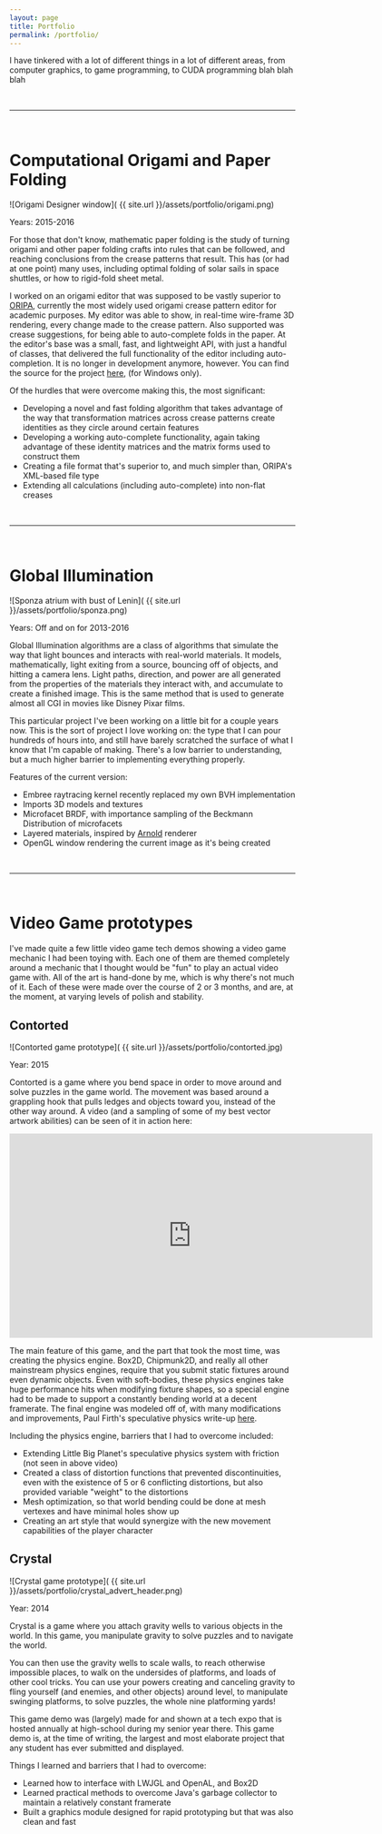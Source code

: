 ```yaml
---
layout: page
title: Portfolio
permalink: /portfolio/
---
```


I have tinkered with a lot of different things in a lot of different areas, from computer graphics, to game programming, to CUDA programming blah blah blah

<br />
<hr>
<br />

Computational Origami and Paper Folding
===

![Origami Designer window]( {{ site.url }}/assets/portfolio/origami.png)

Years: 2015-2016

For those that don't know, mathematic paper folding is the study of turning origami and other paper folding crafts into rules that can be followed, and reaching conclusions from the crease patterns that result. This has (or had at one point) many uses, including optimal folding of solar sails in space shuttles, or how to rigid-fold sheet metal.

I worked on an origami editor that was supposed to be vastly superior to [ORIPA](http://mitani.cs.tsukuba.ac.jp/oripa/), currently the most widely used origami crease pattern editor for academic purposes. My editor was able to show, in real-time wire-frame 3D rendering, every change made to the crease pattern. Also supported was crease suggestions, for being able to auto-complete folds in the paper. At the editor's base was a small, fast, and lightweight  API, with just a handful of classes, that delivered the full functionality of the editor including auto-completion. It is no longer in development anymore, however. You can find the source for the project [here](https://github.com/CulDeVu/OrigamiConverter), (for Windows only).

Of the hurdles that were overcome making this, the most significant: 

- Developing a novel and fast folding algorithm that takes advantage of the way that transformation matrices across crease patterns create identities as they circle around certain features
- Developing a working auto-complete functionality, again taking advantage of these identity matrices and the matrix forms used to construct them
- Creating a file format that's superior to, and much simpler than, ORIPA's XML-based file type
- Extending all calculations (including auto-complete) into non-flat creases

<br />
<hr>
<br />

Global Illumination
===

![Sponza atrium with bust of Lenin]( {{ site.url }}/assets/portfolio/sponza.png)

Years: Off and on for 2013-2016

Global Illumination algorithms are a class of algorithms that simulate the way that light bounces and interacts with real-world materials. It models, mathematically, light exiting from a source, bouncing off of objects, and hitting a camera lens. Light paths, direction, and power are all generated from the properties of the materials they interact with, and accumulate to create a finished image. This is the same method that is used to generate almost all CGI in movies like Disney Pixar films.

This particular project I've been working on a little bit for a couple years now. This is the sort of project I love working on: the type that I can pour hundreds of hours into, and still have barely scratched the surface of what I know that I'm capable of making. There's a low barrier to understanding, but a much higher barrier to implementing everything properly.

Features of the current version:

- Embree raytracing kernel recently replaced my own BVH implementation
- Imports 3D models and textures
- Microfacet BRDF, with importance sampling of the Beckmann Distribution of microfacets
- Layered materials, inspired by [Arnold](https://www.solidangle.com/arnold/) renderer
- OpenGL window rendering the current image as it's being created

<br />
<hr>
<br />


Video Game prototypes
===

I've made quite a few little video game tech demos showing a video game mechanic I had been toying with. Each one of them are themed completely around a mechanic that I thought would be "fun" to play an actual video game with. All of the art is hand-done by me, which is why there's not much of it. Each of these were made over the course of 2 or 3 months, and are, at the moment, at varying levels of polish and stability.

Contorted
---

![Contorted game prototype]( {{ site.url }}/assets/portfolio/contorted.jpg)

Year: 2015

Contorted is a game where you bend space in order to move around and solve puzzles in the game world. The movement was based around a grappling hook that pulls ledges and objects toward you, instead of the other way around. A video (and a sampling of some of my best vector artwork abilities) can be seen of it in action here:

<iframe width="640" height="360" src="https://www.youtube.com/embed/h2K6sl1c4fY" frameborder="0" allowfullscreen></iframe>

The main feature of this game, and the part that took the most time, was creating the physics engine. Box2D, Chipmunk2D, and really all other mainstream physics engines, require that you submit static fixtures around even dynamic objects. Even with soft-bodies, these physics engines take huge performance hits when modifying fixture shapes, so a special engine had to be made to support a constantly bending world at a decent framerate. The final engine was modeled off of, with many modifications and improvements, Paul Firth's speculative physics write-up [here](http://www.wildbunny.co.uk/blog/2011/03/25/speculative-contacts-an-continuous-collision-engine-approach-part-1/).

Including the physics engine, barriers that I had to overcome included:

- Extending Little Big Planet's speculative physics system with friction (not seen in above video)
- Created a class of distortion functions that prevented discontinuities, even with the existence of 5 or 6 conflicting distortions, but also provided variable "weight" to the distortions
- Mesh optimization, so that world bending could be done at mesh vertexes and have minimal holes show up
- Creating an art style that would synergize with the new movement capabilities of the player character

Crystal
---

![Crystal game prototype]( {{ site.url }}/assets/portfolio/crystal_advert_header.png)

Year: 2014

Crystal is a game where you attach gravity wells to various objects in the world. In this game, you manipulate gravity to solve puzzles and to navigate the world.

You can then use the gravity wells to scale walls, to reach otherwise impossible places, to walk on the undersides of platforms, and loads of other cool tricks. You can use your powers creating and canceling gravity to fling yourself (and enemies, and other objects) around level, to manipulate swinging platforms, to solve puzzles, the whole nine platforming yards!

This game demo was (largely) made for and shown at a tech expo that is hosted annually at high-school during my senior year there. This game demo is, at the time of writing, the largest and most elaborate project that any student has ever submitted and displayed.

Things I learned and barriers that I had to overcome:

- Learned how to interface with LWJGL and OpenAL, and Box2D
- Learned practical methods to overcome Java's garbage collector to maintain a relatively constant framerate
- Built a graphics module designed for rapid prototyping but that was also clean and fast